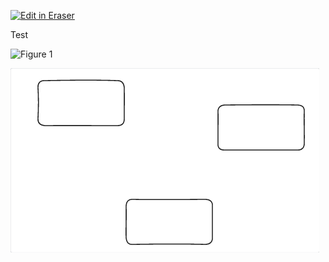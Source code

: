 <p><a target="_blank" href="https://app.eraser.io/workspace/c7HD4QRsoy7YpIkAmKo7" id="edit-in-eraser-github-link"><img alt="Edit in Eraser" src="https://firebasestorage.googleapis.com/v0/b/second-petal-295822.appspot.com/o/images%2Fgithub%2FOpen%20in%20Eraser.svg?alt=media&amp;token=968381c8-a7e7-472a-8ed6-4a6626da5501"></a></p>

Test

![Figure 1](undefined "Figure 1")

![Figure 2](/.eraser/c7HD4QRsoy7YpIkAmKo7___reS6fUv66LcKWYn8yV2OvCPvwSm2___---figure---Yfq7PeS-lGDLXtE27PYgN---figure---At6S1pvZIhrfF0AG50K2UQ.png "Figure 2")




<!--- Eraser file: https://app.eraser.io/workspace/c7HD4QRsoy7YpIkAmKo7 --->